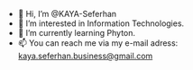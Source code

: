 - 👋 Hi, I’m @KAYA-Seferhan
- 👀 I’m interested in Information Technologies.
- 🌱 I’m currently learning Phyton.
- 📫 You can reach me via my e-mail adress: kaya.seferhan.business@gmail.com

<!---
KAYA-Seferhan/KAYA-Seferhan is a ✨ special ✨ repository because its `README.md` (this file) appears on your GitHub profile.
You can click the Preview link to take a look at your changes.
--->
